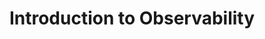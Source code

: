 ---
type: "module"
title: "Introduction to Observability"
description: "Explore the fundamentals of observability, its importance in modern software systems, and how it enhances system reliability and performance."
weight: 7
---